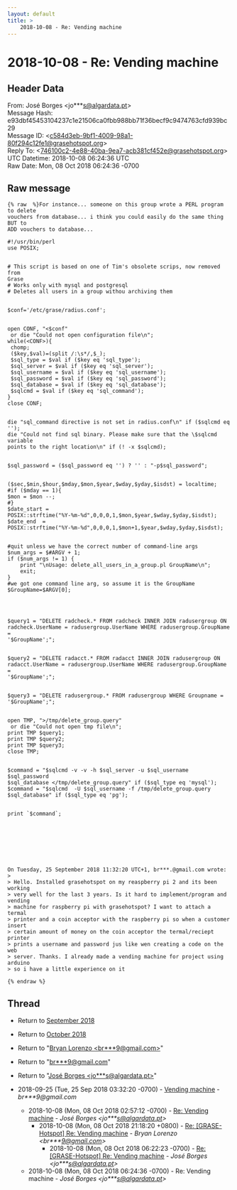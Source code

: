 ```yaml
---
layout: default
title: >
    2018-10-08 - Re: Vending machine
---
```


# 2018-10-08 - Re: Vending machine

## Header Data

From: José Borges \<jo***s@algardata.pt\><br>
Message Hash: e93dbf45453104237c1e21506ca0fbb988bb71f36becf9c9474763cfd939bc29<br>
Message ID: \<c584d3eb-9bf1-4009-98a1-80f294c12fe1@grasehotspot.org\><br>
Reply To: \<746100c2-4e88-40ba-9ea7-acb381cf452e@grasehotspot.org\><br>
UTC Datetime: 2018-10-08 06:24:36 UTC<br>
Raw Date: Mon, 08 Oct 2018 06:24:36 -0700<br>

## Raw message

```
{% raw  %}For instance... someone on this group wrote a PERL program to delete 
vouchers from database... i think you could easily do the same thing BUT to 
ADD vouchers to database...

#!/usr/bin/perl  
use POSIX;


# This script is based on one of Tim's obsolete scrips, now removed from 
Grase
# Works only with mysql and postgresql
# Deletes all users in a group withou archiving them


$conf='/etc/grase/radius.conf';


open CONF, "<$conf"
 or die "Could not open configuration file\n";
while(<CONF>){
 chomp;
 ($key,$val)=(split /:\s*/,$_);
 $sql_type = $val if ($key eq 'sql_type');
 $sql_server = $val if ($key eq 'sql_server');
 $sql_username = $val if ($key eq 'sql_username');
 $sql_password = $val if ($key eq 'sql_password');
 $sql_database = $val if ($key eq 'sql_database');
 $sqlcmd = $val if ($key eq 'sql_command');
}
close CONF;


die "sql_command directive is not set in radius.conf\n" if ($sqlcmd eq '');
die "Could not find sql binary. Please make sure that the \$sqlcmd variable 
points to the right location\n" if (! -x $sqlcmd);


$sql_password = ($sql_password eq '') ? '' : "-p$sql_password";


($sec,$min,$hour,$mday,$mon,$year,$wday,$yday,$isdst) = localtime;
#if ($mday == 1){
$mon = $mon --;
#}
$date_start = 
POSIX::strftime("%Y-%m-%d",0,0,0,1,$mon,$year,$wday,$yday,$isdst);
$date_end  = 
POSIX::strftime("%Y-%m-%d",0,0,0,1,$mon+1,$year,$wday,$yday,$isdst);


#quit unless we have the correct number of command-line args
$num_args = $#ARGV + 1;
if ($num_args != 1) {
    print "\nUsage: delete_all_users_in_a_group.pl GroupName\n";
    exit;
}
#we got one command line arg, so assume it is the GroupName
$GroupName=$ARGV[0];




$query1 = "DELETE radcheck.* FROM radcheck INNER JOIN radusergroup ON 
radcheck.UserName = radusergroup.UserName WHERE radusergroup.GroupName = 
'$GroupName';";


$query2 = "DELETE radacct.* FROM radacct INNER JOIN radusergroup ON 
radacct.UserName = radusergroup.UserName WHERE radusergroup.GroupName = 
'$GroupName';";


$query3 = "DELETE radusergroup.* FROM radusergroup WHERE Groupname = 
'$GroupName';";


open TMP, ">/tmp/delete_group.query"
 or die "Could not open tmp file\n";
print TMP $query1;
print TMP $query2;
print TMP $query3;
close TMP;


$command = "$sqlcmd -v -v -h $sql_server -u $sql_username $sql_password 
$sql_database </tmp/delete_group.query" if ($sql_type eq 'mysql');
$command = "$sqlcmd  -U $sql_username -f /tmp/delete_group.query 
$sql_database" if ($sql_type eq 'pg');


print `$command`;








On Tuesday, 25 September 2018 11:32:20 UTC+1, br***.@gmail.com wrote:
>
> Hello. Installed grasehotspot on my reaspberry pi 2 and its been working 
> very well for the last 3 years. Is it hard to implement/program and vending 
> machine for raspberry pi with grasehotspot? I want to attach a termal 
> printer and a coin acceptor with the raspberry pi so when a customer insert 
> certain amount of money on the coin acceptor the termal/reciept printer 
> prints a username and password jus like wen creating a code on the web 
> server. Thanks. I already made a vending machine for project using arduino 
> so i have a little experience on it

{% endraw %}
```

## Thread

+ Return to [September 2018](/archive/2018/09)
+ Return to [October 2018](/archive/2018/10)

+ Return to "[Bryan Lorenzo <br***9<span>@</span>gmail.com>](/authors/br___9_at_gmail_com)"
+ Return to "[br***9<span>@</span>gmail.com](/authors/br___9_at_gmail_com)"
+ Return to "[José Borges <jo***s<span>@</span>algardata.pt>](/authors/jo___s_at_algardata_pt)"

+ 2018-09-25 (Tue, 25 Sep 2018 03:32:20 -0700) - [Vending machine](/archive/2018/09/df84a3d7bb3dabeea98bd6e9421103cecf198f89d35caaea8f7a21525c8fc3d1) - _br***9@gmail.com_
  + 2018-10-08 (Mon, 08 Oct 2018 02:57:12 -0700) - [Re: Vending machine](/archive/2018/10/01350f50c16aad057c0d736142266985affb21bb82fed29f1df4b225c0248c55) - _José Borges \<jo***s@algardata.pt\>_
    + 2018-10-08 (Mon, 08 Oct 2018 21:18:20 +0800) - [Re: [GRASE-Hotspot] Re: Vending machine](/archive/2018/10/9591b8feccc913fbdaf09f3c2dc2173b78c059239332034e404c869cedf68384) - _Bryan Lorenzo \<br***9@gmail.com\>_
      + 2018-10-08 (Mon, 08 Oct 2018 06:22:23 -0700) - [Re: [GRASE-Hotspot] Re: Vending machine](/archive/2018/10/2fd5d7df4936050dbc862aa4ee48b4483ad34978741ec2d11d3828f2bfb066bd) - _José Borges \<jo***s@algardata.pt\>_
  + 2018-10-08 (Mon, 08 Oct 2018 06:24:36 -0700) - Re: Vending machine - _José Borges \<jo***s@algardata.pt\>_

